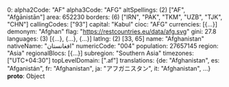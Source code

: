0:
alpha2Code: "AF"
alpha3Code: "AFG"
altSpellings: (2) ["AF", "Afġānistān"]
area: 652230
borders: (6) ["IRN", "PAK", "TKM", "UZB", "TJK", "CHN"]
callingCodes: ["93"]
capital: "Kabul"
cioc: "AFG"
currencies: [{…}]
demonym: "Afghan"
flag: "https://restcountries.eu/data/afg.svg"
gini: 27.8
languages: (3) [{…}, {…}, {…}]
latlng: (2) [33, 65]
name: "Afghanistan"
nativeName: "افغانستان"
numericCode: "004"
population: 27657145
region: "Asia"
regionalBlocs: [{…}]
subregion: "Southern Asia"
timezones: ["UTC+04:30"]
topLevelDomain: [".af"]
translations: {de: "Afghanistan", es: "Afganistán", fr: "Afghanistan", ja: "アフガニスタン", it: "Afghanistan", …}
__proto__: Object
